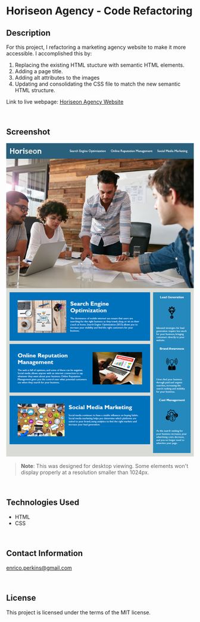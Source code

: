 # Horiseon Agency - Code Refactoring

## Description

For this project, I refactoring a marketing agency website to make it more accessible. I accomplished this by:
1. Replacing the existing HTML stucture with semantic HTML elements.
2. Adding a page title.
3. Adding alt attributes to the images
4. Updating and consolidating the CSS file to match the new semantic HTML structure.

Link to live webpage: [Horiseon Agency Website](https://evperkinsjr.github.io/horiseon-agency-code-refactor/)

<p>&nbsp</p>

## Screenshot
![The Horiseon webpage includes a navigation bar, hero image, sidebar, and sections with text and images at the bottom of the page.](./assets/images/horiseon-website-screenshot.png)

> **Note**: This was designed for desktop viewing. Some elements won't display properly at a resolution smaller than 1024px.

<p>&nbsp</p>

## Technologies Used

- HTML
- CSS

<p>&nbsp</p>

## Contact Information
<enrico.perkins@gmail.com>

<p>&nbsp</p>

## License
This project is licensed under the terms of the MIT license.